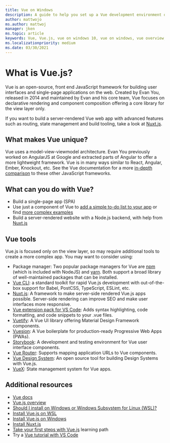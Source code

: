 ```yaml
---
title: Vue on Windows
description: A guide to help you set up a Vue development environment on Windows 10.
author: mattwojo 
ms.author: mattwoj 
manager: jken
ms.topic: article
keywords: Vue, Vue.js, vue on windows 10, vue on windows, vue overview, what is vue, vue with windows, set up vue on windows, vue dev environment, set up a vue development environment 
ms.localizationpriority: medium
ms.date: 03/30/2021
---
```


# What is Vue.js?

Vue is an open-source, front end JavaScript framework for building user interfaces and single-page applications on the web. Created by Evan You, released in 2014 and maintained by Evan and his core team, Vue focuses on declarative rendering and component composition offering a core library for the view layer only.

If you want to build a server-rendered Vue web app with advanced features such as routing, state management and build tooling, take a look at [Nuxt.js](./nuxtjs-on-wsl.md).

## What makes Vue unique?

Vue uses a model-view-viewmodel architecture. Evan You previously worked on AngularJS at Google and extracted parts of Angular to offer a more lightweight framework. Vue is in many ways similar to React, Angular, Ember, Knockout, etc. See the Vue documentation for a more [in-depth comparison](https://vuejs.org/v2/guide/comparison.html) to these other JavaScript frameworks.

## What can you do with Vue?

- Build a single-page app (SPA)
- Use just a component of Vue to [add a simple to-do list to your app](https://vuejs.org/v2/guide/single-file-components.html#Getting-Started) or find [more complex examples](https://vuejsexamples.com/)
- Build a server-rendered website with a Node.js backend, with help from [Nuxt.js](./nuxtjs-on-wsl.md)

## Vue tools

Vue.js is focused only on the view layer, so may require additional tools to create a more complex app. You may want to consider using:

- Package manager: Two popular package managers for Vue are [npm](https://www.npmjs.com/) (which is included with NodeJS) and [yarn](https://yarnpkg.com/). Both support a broad library of well-maintained packages that can be installed.
- [Vue CLI](https://cli.vuejs.org): a standard toolkit for rapid Vue.js development with out-of-the-box support for Babel, PostCSS, TypeScript, ESLint, etc.
- [Nuxt.js](./nuxtjs-on-wsl.md): A framework to make server-side rendered Vue.js apps possible. Server-side rendering can improve SEO and make user interfaces more responsive.
- [Vue extension pack for VS Code](https://marketplace.visualstudio.com/items?itemName=mubaidr.vuejs-extension-pack): Adds syntax highlighting, code formatting, and code snippets to your .vue files.
- [Vuetify](https://vuetifyjs.com/): A Vue UI library offering Material Design Framework components.
- [Vuesion](https://github.com/vuesion/vuesion): A Vue boilerplate for production-ready Progressive Web Apps (PWAs).
- [Storybook](https://storybook.js.org/): A development and testing environment for Vue user interface components.
- [Vue Router](https://router.vuejs.org/): Supports mapping application URLs to Vue components.
- [Vue Design System](https://vueds.com/): An open source tool for building Design Systems with Vue.js.
- [VueX](https://vuex.vuejs.org/): State management system for Vue apps.

## Additional resources

- [Vue docs](https://vuejs.org/)
- [Vue.js overview](./vue-overview.md)
- [Should I install on Windows or Windows Subsystem for Linux (WSL)?](./windows-or-wsl.md)
- [Install Vue.js on WSL](./vue-on-wsl.md)
- [Install Vue.js on Windows](./vue-on-windows.md)
- [Install Nuxt.js](./nuxtjs-on-wsl.md)
- [Take your first steps with Vue.js](/training/paths/vue-first-steps/) learning path
- Try a [Vue tutorial with VS Code](https://code.visualstudio.com/docs/nodejs/vuejs-tutorial)
